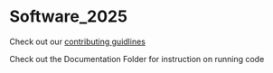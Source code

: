 # Software_2025


Check out our [contributing guidlines](https://github.com/UofA-SPEAR/Software_2025/blob/main/documentation/Contributing_README.md)

Check out the Documentation Folder for instruction on running code

